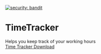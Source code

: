 [![security: bandit](https://img.shields.io/badge/security-bandit-yellow.svg)](https://github.com/PyCQA/bandit)


# TimeTracker
Helps you keep track of your working hours<br/>
[Time Tracker Download](https://raw.githubusercontent.com/Anthony010234/TimeTracker/main/dist/TimeTracker.exe)

